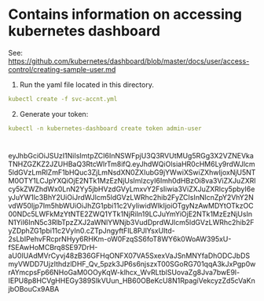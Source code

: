 # Contains information on accessing kubernetes dashboard
See: https://github.com/kubernetes/dashboard/blob/master/docs/user/access-control/creating-sample-user.md

1. Run the yaml file located in this directory.
```yaml
kubectl create -f svc-accnt.yml
```
2. Generate your token:
```yaml
kubectl -n kubernetes-dashboard create token admin-user
```
#
eyJhbGciOiJSUzI1NiIsImtpZCI6InNSWFpjU3Q3RVUtMUg5RGg3X2VZNEVkaTNHZGZKZ2JZUHBaQ3RtcWlrTm8ifQ.eyJhdWQiOlsiaHR0cHM6Ly9rdWJlcm5ldGVzLmRlZmF1bHQuc3ZjLmNsdXN0ZXIubG9jYWwiXSwiZXhwIjoxNjU5NTM0OTY1LCJpYXQiOjE2NTk1MzEzNjUsImlzcyI6Imh0dHBzOi8va3ViZXJuZXRlcy5kZWZhdWx0LnN2Yy5jbHVzdGVyLmxvY2FsIiwia3ViZXJuZXRlcy5pbyI6eyJuYW1lc3BhY2UiOiJrdWJlcm5ldGVzLWRhc2hib2FyZCIsInNlcnZpY2VhY2NvdW50Ijp7Im5hbWUiOiJhZG1pbi11c2VyIiwidWlkIjoiOTgyNzAwMDYtOTkzOC00NDc5LWFkMzYtNTE2ZWQ1YTk1NjRiIn19LCJuYmYiOjE2NTk1MzEzNjUsInN1YiI6InN5c3RlbTpzZXJ2aWNlYWNjb3VudDprdWJlcm5ldGVzLWRhc2hib2FyZDphZG1pbi11c2VyIn0.cZTpJngyftFIL8PJlYsxUItd-2sLbIPehvFRcprNHyy6RHKm-oW0FzqSS6foT8WY6k0WoAW395xU-fSEAwHoMCBrq8SE97DrH-aU0IUAdMVrCyvj48zB36GFHqONFX07VA5SxexVaJSnMNYfaDhODCJbDSmyVWDD7UjzIthdzlDHF_Qv_5pzk3JP6s6njszxT00SGoRG701qqA3kJxPgp0wrAYmcpsFp66NHoGaM0OOyKqW-klhcx_WvRLtblSUovaZg8Jva7bwE9l-IEPU8p8HCVgHHEGy389SlkVUun_HB60OBeKcU8N1RpagiVekcyzZd5cVaKnjbOBouCx9ABA
